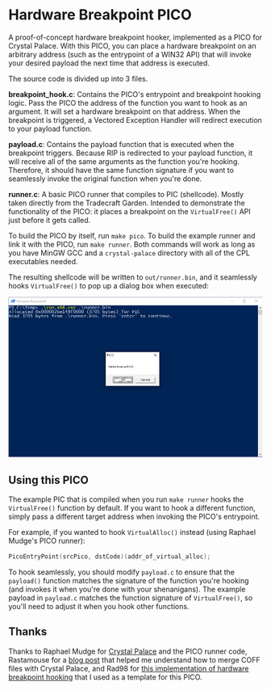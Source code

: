# Hardware Breakpoint PICO

A proof-of-concept hardware breakpoint hooker, implemented as a PICO for Crystal Palace. With this PICO, you can place a hardware breakpoint on an arbitrary address (such as the entrypoint of a WIN32 API) that will invoke your desired payload the next time that address is executed.

The source code is divided up into 3 files.

**breakpoint_hook.c**: Contains the PICO's entrypoint and breakpoint hooking logic. Pass the PICO the address of the function you want to hook as an argument. It will set a hardware breakpoint on that address. When the breakpoint is triggered, a Vectored Exception Handler will redirect execution to your payload function.

**payload.c**: Contains the payload function that is executed when the breakpoint triggers. Because RIP is redirected to your payload function, it will receive all of the same arguments as the function you're hooking. Therefore, it should have the same function signature if you want to seamlessly invoke the original function when you're done.

**runner.c**: A basic PICO runner that compiles to PIC (shellcode). Mostly taken directly from the Tradecraft Garden. Intended to demonstrate the functionality of the PICO: it places a breakpoint on the `VirtualFree()` API just before it gets called.

To build the PICO by itself, run `make pico`. To build the example runner and link it with the PICO, run `make runner`. Both commands will work as long as you have MinGW GCC and a `crystal-palace` directory with all of the CPL executables needed. 

The resulting shellcode will be written to `out/runner.bin`, and it seamlessly hooks `VirtualFree()` to pop up a dialog box when executed:

![A screenshot of the PICO in action, triggering a dialog box](img/hwbp_pico.png)

## Using this PICO

The example PIC that is compiled when you run `make runner` hooks the `VirtualFree()` function by default. If you want to hook a different function, simply pass a different target address when invoking the PICO's entrypoint.

For example, if you wanted to hook `VirtualAlloc()` instead (using Raphael Mudge's PICO runner):

```c
PicoEntryPoint(srcPico, dstCode)(addr_of_virtual_alloc);
```

To hook seamlessly, you should modify `payload.c` to ensure that the `payload()` function matches the signature of the function you're hooking (and invokes it when you're done with your shenanigans). The example payload in `payload.c` matches the function signature of `VirtualFree()`, so you'll need to adjust it when you hook other functions.

## Thanks

Thanks to Raphael Mudge for [Crystal Palace](https://tradecraftgarden.org/crystalpalace.html) and the PICO runner code, Rastamouse for a [blog post](https://rastamouse.me/modular-pic-c2-agents-reprise/) that helped me understand how to merge COFF files with Crystal Palace, and Rad98 for [this implementation of hardware breakpoint hooking](https://github.com/rad9800/hwbp4mw) that I used as a template for this PICO.
